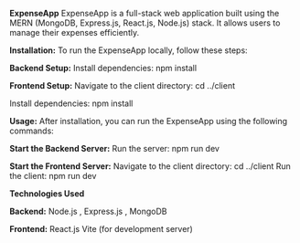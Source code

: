 **ExpenseApp**
ExpenseApp is a full-stack web application built using the MERN (MongoDB, Express.js, React.js, Node.js) stack. It allows users to manage their expenses efficiently.

**Installation:**
To run the ExpenseApp locally, follow these steps:

**Backend Setup:**
Install dependencies: npm install

**Frontend Setup:**
Navigate to the client directory: cd ../client

Install dependencies: npm install

**Usage:**
After installation, you can run the ExpenseApp using the following commands:

**Start the Backend Server:** Run the server: npm run dev

**Start the Frontend Server:** Navigate to the client directory: cd ../client Run the client: npm run dev

**Technologies Used**

**Backend:** Node.js , Express.js , MongoDB

**Frontend:** React.js Vite (for development server)
